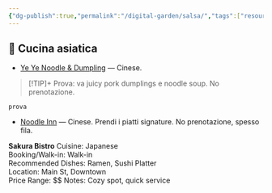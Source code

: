 ```yaml
---
{"dg-publish":true,"permalink":"/digital-garden/salsa/","tags":["resource"]}
---
```



## 🥢 Cucina asiatica

- [Ye Ye Noodle & Dumpling](https://www.google.com/maps/search/?api=1&query=Ye+Ye+Noodle+%26+Dumpling+Artillery+Passage+London) — Cinese. 
> [!TIP]+ Prova: va juicy pork dumplings e noodle soup. No prenotazione.

`prova`


- [Noodle Inn](https://www.google.com/maps/search/?api=1&query=Noodle+Inn+London) — Cinese. Prendi i piatti signature. No prenotazione, spesso fila. 

**Sakura Bistro** 
			Cuisine: Japanese  
			Booking/Walk-in: Walk-in  
			Recommended Dishes: Ramen, Sushi Platter  
			Location: Main St, Downtown  
			Price Range: \$$
			Notes: Cozy spot, quick service

